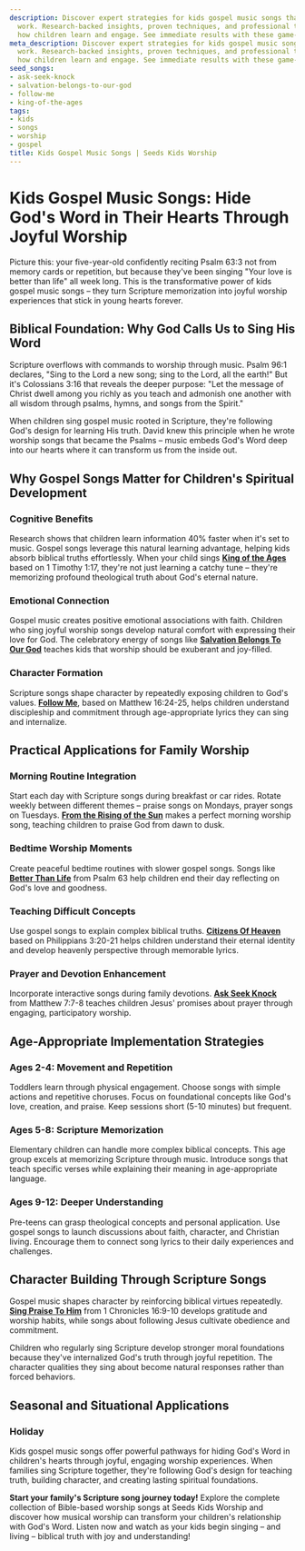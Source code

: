 ```yaml
---
description: Discover expert strategies for kids gospel music songs that actually
  work. Research-backed insights, proven techniques, and professional tips that transform
  how children learn and engage. See immediate results with these game-changing methods!
meta_description: Discover expert strategies for kids gospel music songs that actually
  work. Research-backed insights, proven techniques, and professional tips that transform
  how children learn and engage. See immediate results with these game-changing methods!
seed_songs:
- ask-seek-knock
- salvation-belongs-to-our-god
- follow-me
- king-of-the-ages
tags:
- kids
- songs
- worship
- gospel
title: Kids Gospel Music Songs | Seeds Kids Worship
---
```

# Kids Gospel Music Songs: Hide God's Word in Their Hearts Through Joyful Worship

Picture this: your five-year-old confidently reciting Psalm 63:3 not from memory cards or repetition, but because they've been singing "Your love is better than life" all week long. This is the transformative power of kids gospel music songs – they turn Scripture memorization into joyful worship experiences that stick in young hearts forever.

## Biblical Foundation: Why God Calls Us to Sing His Word

Scripture overflows with commands to worship through music. Psalm 96:1 declares, "Sing to the Lord a new song; sing to the Lord, all the earth!" But it's Colossians 3:16 that reveals the deeper purpose: "Let the message of Christ dwell among you richly as you teach and admonish one another with all wisdom through psalms, hymns, and songs from the Spirit."

When children sing gospel music rooted in Scripture, they're following God's design for learning His truth. David knew this principle when he wrote worship songs that became the Psalms – music embeds God's Word deep into our hearts where it can transform us from the inside out.

## Why Gospel Songs Matter for Children's Spiritual Development

### Cognitive Benefits
Research shows that children learn information 40% faster when it's set to music. Gospel songs leverage this natural learning advantage, helping kids absorb biblical truths effortlessly. When your child sings **[King of the Ages](https://seedskidsworship.com/product/king-of-the-ages-1-timothy-117/)** based on 1 Timothy 1:17, they're not just learning a catchy tune – they're memorizing profound theological truth about God's eternal nature.

### Emotional Connection
Gospel music creates positive emotional associations with faith. Children who sing joyful worship songs develop natural comfort with expressing their love for God. The celebratory energy of songs like **[Salvation Belongs To Our God](https://seedskidsworship.com/product/salvation-belongs-to-our-god-revelation-79-2/)** teaches kids that worship should be exuberant and joy-filled.

### Character Formation
Scripture songs shape character by repeatedly exposing children to God's values. **[Follow Me](https://seedskidsworship.com/product/follow-me-matthew-1624-25/)**, based on Matthew 16:24-25, helps children understand discipleship and commitment through age-appropriate lyrics they can sing and internalize.

## Practical Applications for Family Worship

### Morning Routine Integration
Start each day with Scripture songs during breakfast or car rides. Rotate weekly between different themes – praise songs on Mondays, prayer songs on Tuesdays. **[From the Rising of the Sun](https://seedskidsworship.com/product/from-the-rising-of-the-sun-psalm-1133-5/)** makes a perfect morning worship song, teaching children to praise God from dawn to dusk.

### Bedtime Worship Moments
Create peaceful bedtime routines with slower gospel songs. Songs like **[Better Than Life](https://seedskidsworship.com/product/seeds-of-praise-vol-3/)** from Psalm 63 help children end their day reflecting on God's love and goodness.

### Teaching Difficult Concepts
Use gospel songs to explain complex biblical truths. **[Citizens Of Heaven](https://seedskidsworship.com/product/power/)** based on Philippians 3:20-21 helps children understand their eternal identity and develop heavenly perspective through memorable lyrics.

### Prayer and Devotion Enhancement
Incorporate interactive songs during family devotions. **[Ask Seek Knock](https://seedskidsworship.com/product/ask-seek-knock-matthew-77-8-2/)** from Matthew 7:7-8 teaches children Jesus' promises about prayer through engaging, participatory worship.

## Age-Appropriate Implementation Strategies

### Ages 2-4: Movement and Repetition
Toddlers learn through physical engagement. Choose songs with simple actions and repetitive choruses. Focus on foundational concepts like God's love, creation, and praise. Keep sessions short (5-10 minutes) but frequent.

### Ages 5-8: Scripture Memorization
Elementary children can handle more complex biblical concepts. This age group excels at memorizing Scripture through music. Introduce songs that teach specific verses while explaining their meaning in age-appropriate language.

### Ages 9-12: Deeper Understanding
Pre-teens can grasp theological concepts and personal application. Use gospel songs to launch discussions about faith, character, and Christian living. Encourage them to connect song lyrics to their daily experiences and challenges.

## Character Building Through Scripture Songs

Gospel music shapes character by reinforcing biblical virtues repeatedly. **[Sing Praise To Him](https://seedskidsworship.com/product/sing-praise-to-him-1-chronicles-169/)** from 1 Chronicles 16:9-10 develops gratitude and worship habits, while songs about following Jesus cultivate obedience and commitment.

Children who regularly sing Scripture develop stronger moral foundations because they've internalized God's truth through joyful repetition. The character qualities they sing about become natural responses rather than forced behaviors.

## Seasonal and Situational Applications

### Holiday

Kids gospel music songs offer powerful pathways for hiding God's Word in children's hearts through joyful, engaging worship experiences. When families sing Scripture together, they're following God's design for teaching truth, building character, and creating lasting spiritual foundations.

**Start your family's Scripture song journey today!** Explore the complete collection of Bible-based worship songs at Seeds Kids Worship and discover how musical worship can transform your children's relationship with God's Word. Listen now and watch as your kids begin singing – and living – biblical truth with joy and understanding!

<script type="application/ld+json">
{
  "@context": "https://schema.org",
  "@type": "Article",
  "headline": "Kids Gospel Music Songs",
  "author": {
    "@type": "Organization",
    "name": "Seeds Kids Worship"
  },
  "publisher": {
    "@type": "Organization",
    "name": "Seeds Kids Worship",
    "logo": {
      "@type": "ImageObject",
      "url": "https://seedskidsworship.com/logo.png"
    }
  },
  "datePublished": "2025-09-05T12:45:58.696483",
  "dateModified": "2025-09-05T12:45:58.696498",
  "description": "Discover expert strategies for kids gospel music songs that actually work. Research-backed insights, proven techniques, and professional tips that transform how",
  "mainEntityOfPage": {
    "@type": "WebPage",
    "@id": "https://seedskidsworship.com/activities/kids-gospel-music-songs/"
  }
}
</script>

<script type="application/ld+json">
{
  "@context": "https://schema.org",
  "@type": "Product",
  "name": "Ask Seek Knock",
  "description": "Interactive worship song teaching children Jesus' promise about asking, seeking, and knocking in prayer",
  "url": "https://seedskidsworship.com/product/ask-seek-knock-matthew-77-8-2/",
  "brand": {
    "@type": "Brand",
    "name": "Seeds Kids Worship"
  },
  "category": "Children's Christian Music",
  "album": "Seeds of Courage"
}
</script>

<script type="application/ld+json">
{
  "@context": "https://schema.org",
  "@type": "Product",
  "name": "Salvation Belongs To Our God",
  "description": "Celebratory worship song proclaiming that salvation belongs to God from Revelation 7:9",
  "url": "https://seedskidsworship.com/product/salvation-belongs-to-our-god-revelation-79-2/",
  "brand": {
    "@type": "Brand",
    "name": "Seeds Kids Worship"
  },
  "category": "Children's Christian Music",
  "album": "Jesus"
}
</script>

<script type="application/ld+json">
{
  "@context": "https://schema.org",
  "@type": "Product",
  "name": "Follow Me",
  "description": "Based on Jesus' words in Matthew 16:24-25, this song encourages children to deny themselves, take up their cross and follow Him, discovering true life in Christ.",
  "url": "https://seedskidsworship.com/product/follow-me-matthew-1624-25/",
  "brand": {
    "@type": "Brand",
    "name": "Seeds Kids Worship"
  },
  "category": "Children's Christian Music",
  "album": "Seeds of Purpose"
}
</script>

<script type="application/ld+json">
{
  "@context": "https://schema.org",
  "@type": "Product",
  "name": "King of the Ages",
  "description": "A majestic worship song declaring God as the eternal King",
  "url": "https://seedskidsworship.com/product/king-of-the-ages-1-timothy-117/",
  "brand": {
    "@type": "Brand",
    "name": "Seeds Kids Worship"
  },
  "category": "Children's Christian Music",
  "album": "Sing God's Word"
}
</script>

<script type="application/ld+json">
{
  "@context": "https://schema.org",
  "@type": "Product",
  "name": "Citizens Of Heaven",
  "description": "A scripture song teaching kids about their heavenly citizenship based on Philippians 3:20-21. Reminds children that this world isn't their home and encourages an eternal perspective while worshiping God through memorizing His Word.",
  "url": "https://seedskidsworship.com/product/power/",
  "brand": {
    "@type": "Brand",
    "name": "Seeds Kids Worship"
  },
  "category": "Children's Christian Music",
